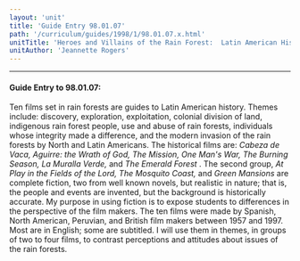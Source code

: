 ```yaml
---
layout: 'unit'
title: 'Guide Entry 98.01.07'
path: '/curriculum/guides/1998/1/98.01.07.x.html'
unitTitle: 'Heroes and Villains of the Rain Forest:  Latin American History through Film'
unitAuthor: 'Jeannette Rogers'
---
```


<body>
<hr/>
 <h4>
  Guide Entry to 98.01.07:
 </h4>
 Ten films set in rain forests are guides to Latin American history.  Themes include: discovery, exploration, exploitation, colonial division of land, indigenous rain forest people, use and abuse of rain forests, individuals whose integrity made a difference, and the modern invasion of the rain forests by North and Latin Americans.  The historical films are:
 <i>
  Cabeza de Vaca, Aguirre: the Wrath of God, The Mission, One Man's War, The Burning Season, La Muralla Verde,
 </i>
 and
 <i>
  The Emerald Forest
 </i>
 .  The second group,
 <i>
  At Play in the Fields of the Lord, The Mosquito Coast,
 </i>
 and
 <i>
  Green Mansions
 </i>
 are complete fiction, two from well known novels, but realistic in nature; that is, the people and events are invented, but the background is historically accurate.  My purpose in using fiction is to expose students to differences in the perspective of the film makers.  The ten films were made by Spanish, North American, Peruvian, and British film makers between 1957 and 1997.  Most are in English; some are subtitled.  I will use them in themes, in groups of two to four films, to contrast perceptions and attitudes about issues of the rain forests.

</body>

